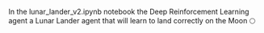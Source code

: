 In the lunar_lander_v2.ipynb notebook the Deep Reinforcement Learning agent a Lunar Lander agent that will learn to land correctly on the Moon 🌕
